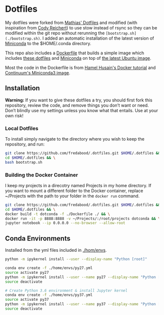 # Dotfiles

My dotfiles were forked from [Mathias' Dotfiles](https://github.com/mathiasbynens/dotfiles) and modified (with inspiration from [Cody Reichert](https://github.com/CodyReichert/dotfiles/blob/master/install.sh)) to use stow instead of rsync so they can be modified within the git repo without rerunning the `[bootstrap.sh](./bootstrap.sh)`. I added an automatic installation of the latest version of [Miniconda](https://repo.continuum.io/miniconda/) to the $HOME/.conda directory.

This repo also includes a [Dockerfile](./Dockerfile) that builds a simple image which includes [these dotfiles](https://github.com/fredabood/.dotfiles) and [Miniconda](https://conda.io/miniconda.html) on top of [the latest Ubuntu image](https://hub.docker.com/_/ubuntu/).

Most the code in the Dockerfile is from [Hamel Husain's Docker tutorial](https://github.com/hamelsmu/Docker_Tutorial/blob/master/basic_tutorial/Dockerfile) and [Continuum's Miniconda3 image](https://hub.docker.com/r/continuumio/miniconda3/).

## Installation

**Warning:** If you want to give these dotfiles a try, you should first fork this repository, review the code, and remove things you don’t want or need. Don’t blindly use my settings unless you know what that entails. Use at your own risk!

### Local Dotfiles

To install simply navigate to the directory where you wish to keep the repository, and run:

```bash
git clone https://github.com/fredabood/.dotfiles.git $HOME/.dotfiles && \
cd $HOME/.dotfiles && \
bash bootstrap.sh
```

### Building the Docker Container

I keep my projects in a direcotry named Projects in my home directory. If you want to mount a different folder to the Docker container, replace ~/Projects with the path to your folder in the `docker run` command.

```bash
git clone https://github.com/fredabood/.dotfiles.git $HOME/.dotfiles && \
cd $HOME/.dotfiles && \
docker build -t dotconda -f ./Dockerfile ./ && \
docker run -it -p 8888:8888 -v ~/Projects/:/root/projects dotconda && \
jupyter notebook --ip 0.0.0.0 --no-browser --allow-root
```

## Conda Environments

Installed from the yml files included in [./hom/envs](./home/envs).

```bash
python -m ipykernel install --user --display-name "Python [root]"

conda env create -f ./home/envs/py27.yml
source activate py27
python -m ipykernel install --user --name py27 --display-name "Python [2.7]"
source deactivate

# Create Python 3.6 environment & install Jupyter kernel
conda env create -f ./home/envs/py37.yml
source activate py37
python -m ipykernel install --user --name py37 --display-name "Python [3.7]"
source deactivate
```
